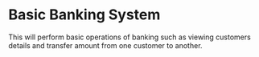 # Basic Banking System
 This will perform basic operations of banking such as viewing customers details and transfer amount from one customer to another.
